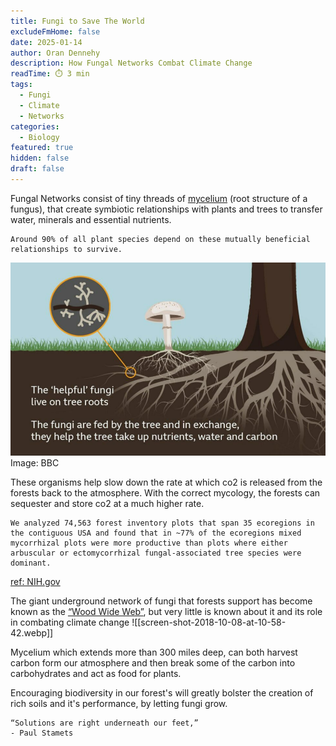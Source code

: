 ```yaml
---
title: Fungi to Save The World
excludeFmHome: false
date: 2025-01-14
author: Oran Dennehy
description: How Fungal Networks Combat Climate Change
readTime: ⏱️ 3 min
tags:
  - Fungi
  - Climate
  - Networks
categories:
  - Biology
featured: true
hidden: false
draft: false
---
```


Fungal Networks consist of tiny threads of [mycelium](https://www.britannica.com/science/mycelium) (root structure of a fungus), that create symbiotic relationships with plants and trees to transfer water, minerals and essential nutrients.

	Around 90% of all plant species depend on these mutually beneficial relationships to survive.


![Image Description](/images/3vVYAQ2lKu-RvcnMr8XZdzQIwa-rEo-rCDG1PMHy0MM.png)
	Image: BBC
	
These organisms help slow down the rate at which co2 is released from the forests back to the atmosphere. With the correct mycology, the forests can sequester and store co2 at a much higher rate.

	We analyzed 74,563 forest inventory plots that span 35 ecoregions in the contiguous USA and found that in ~77% of the ecoregions mixed mycorrhizal plots were more productive than plots where either arbuscular or ectomycorrhizal fungal-associated tree species were dominant.
[ref: NIH.gov](https://pmc.ncbi.nlm.nih.gov/articles/PMC10011551/)


The giant underground network of fungi that forests support has become known as the [“Wood Wide Web”](https://www.bbc.co.uk/news/science-environment-59473960), but very little is known about it and its role in combating climate change 
![[screen-shot-2018-10-08-at-10-58-42.webp]]


Mycelium which extends more than 300 miles deep, can both harvest carbon form our atmosphere and then break some of the carbon into carbohydrates and act as food for plants.

Encouraging biodiversity in our forest's will greatly bolster the creation of rich soils and it's performance, by letting fungi grow. 

	“Solutions are right underneath our feet,”
	- Paul Stamets 